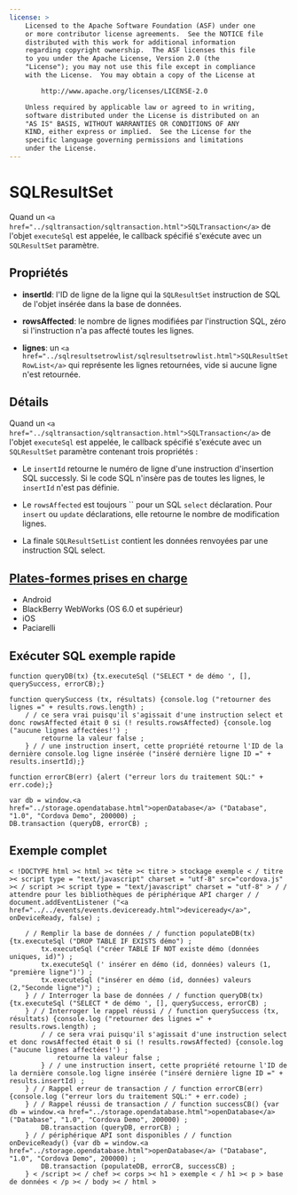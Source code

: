 ```yaml
---
license: >
    Licensed to the Apache Software Foundation (ASF) under one
    or more contributor license agreements.  See the NOTICE file
    distributed with this work for additional information
    regarding copyright ownership.  The ASF licenses this file
    to you under the Apache License, Version 2.0 (the
    "License"); you may not use this file except in compliance
    with the License.  You may obtain a copy of the License at

        http://www.apache.org/licenses/LICENSE-2.0

    Unless required by applicable law or agreed to in writing,
    software distributed under the License is distributed on an
    "AS IS" BASIS, WITHOUT WARRANTIES OR CONDITIONS OF ANY
    KIND, either express or implied.  See the License for the
    specific language governing permissions and limitations
    under the License.
---
```


# SQLResultSet

Quand un `<a href="../sqltransaction/sqltransaction.html">SQLTransaction</a>` de l'objet `executeSql` est appelée, le callback spécifié s'exécute avec un `SQLResultSet` paramètre.

## Propriétés

*   **insertId**: l'ID de ligne de la ligne qui la `SQLResultSet` instruction de SQL de l'objet insérée dans la base de données.

*   **rowsAffected**: le nombre de lignes modifiées par l'instruction SQL, zéro si l'instruction n'a pas affecté toutes les lignes.

*   **lignes**: un `<a href="../sqlresultsetrowlist/sqlresultsetrowlist.html">SQLResultSetRowList</a>` qui représente les lignes retournées, vide si aucune ligne n'est retournée.

## Détails

Quand un `<a href="../sqltransaction/sqltransaction.html">SQLTransaction</a>` de l'objet `executeSql` est appelée, le callback spécifié s'exécute avec un `SQLResultSet` paramètre contenant trois propriétés :

*   Le `insertId` retourne le numéro de ligne d'une instruction d'insertion SQL successly. Si le code SQL n'insère pas de toutes les lignes, le `insertId` n'est pas définie.

*   Le `rowsAffected` est toujours `` pour un SQL `select` déclaration. Pour `insert` ou `update` déclarations, elle retourne le nombre de modification lignes.

*   La finale `SQLResultSetList` contient les données renvoyées par une instruction SQL select.

## <a href="../../../config_ref/images.html">Plates-formes prises en charge</a>

*   Android
*   BlackBerry WebWorks (OS 6.0 et supérieur)
*   iOS
*   Paciarelli

## Exécuter SQL exemple rapide

    function queryDB(tx) {tx.executeSql ("SELECT * de démo ', [], querySuccess, errorCB);}
    
    function querySuccess (tx, résultats) {console.log ("retourner des lignes =" + results.rows.length) ;
        / / ce sera vrai puisqu'il s'agissait d'une instruction select et donc rowsAffected était 0 si (! results.rowsAffected) {console.log ("aucune lignes affectées!') ;
            retourne la valeur false ;
        } / / une instruction insert, cette propriété retourne l'ID de la dernière console.log ligne insérée ("inséré dernière ligne ID =" + results.insertId);}
    
    function errorCB(err) {alert ("erreur lors du traitement SQL:" + err.code);}
    
    var db = window.<a href="../storage.opendatabase.html">openDatabase</a> ("Database", "1.0", "Cordova Demo", 200000) ;
    DB.transaction (queryDB, errorCB) ;
    

## Exemple complet

    < !DOCTYPE html >< html >< tête >< titre > stockage exemple < / titre >< script type = "text/javascript" charset = "utf-8" src="cordova.js" >< / script >< script type = "text/javascript" charset = "utf-8" > / / attendre pour les bibliothèques de périphérique API charger / / document.addEventListener ("<a href="../../events/events.deviceready.html">deviceready</a>", onDeviceReady, false) ;
    
        / / Remplir la base de données / / function populateDB(tx) {tx.executeSql ("DROP TABLE IF EXISTS démo") ;
            tx.executeSql ("créer TABLE IF NOT existe démo (données uniques, id)") ;
            tx.executeSql (' insérer en démo (id, données) valeurs (1, "première ligne")') ;
            tx.executeSql ("insérer en démo (id, données) valeurs (2,"Seconde ligne")") ;
        } / / Interroger la base de données / / function queryDB(tx) {tx.executeSql ("SELECT * de démo ', [], querySuccess, errorCB) ;
        } / / Interroger le rappel réussi / / function querySuccess (tx, résultats) {console.log ("retourner des lignes =" + results.rows.length) ;
            / / ce sera vrai puisqu'il s'agissait d'une instruction select et donc rowsAffected était 0 si (! results.rowsAffected) {console.log ("aucune lignes affectées!') ;
                retourne la valeur false ;
            } / / une instruction insert, cette propriété retourne l'ID de la dernière console.log ligne insérée ("inséré dernière ligne ID =" + results.insertId) ;
        } / / Rappel erreur de transaction / / function errorCB(err) {console.log ("erreur lors du traitement SQL:" + err.code) ;
        } / / Rappel réussi de transaction / / function successCB() {var db = window.<a href="../storage.opendatabase.html">openDatabase</a> ("Database", "1.0", "Cordova Demo", 200000) ;
            DB.transaction (queryDB, errorCB) ;
        } / / périphérique API sont disponibles / / function onDeviceReady() {var db = window.<a href="../storage.opendatabase.html">openDatabase</a> ("Database", "1.0", "Cordova Demo", 200000) ;
            DB.transaction (populateDB, errorCB, successCB) ;
        } < /script >< / chef >< corps >< h1 > exemple < / h1 >< p > base de données < /p >< / body >< / html >